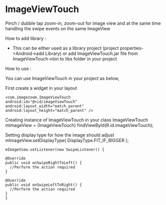 ImageViewTouch
==============

Pinch / dubble tap zoom-in, zoom-out for image view and at the same time handling the swipe events on the same ImageView 


How to add library :

- This can be either 
     used as a library project (project properties->Android->add Library) 
  or 
     add ImageViewTouch.jar file from ImageViewTouch->bin to libs folder in your project
     
     
How to use :

   You can use ImageViewTouch in your project as below,
   
   
   First create a widget in your layout
   
    <com.imagezoom.ImageViewTouch 
    android:id="@+id/imageViewTouch"
    android:layout_width="match_parent"
    android:layout_height="match_parent" />
   
   
   
   Creating instance of ImageViewTouch in your class
   ImageViewTouch mImageView = (ImageViewTouch) findViewById(R.id.imageViewTouch);
   
   Setting display type for how the image should adjust 
   mImageView.setDisplayType( DisplayType.FIT_IF_BIGGER );
   
	mImageView.setListener(new SwipeListener() {
	
	@Override
	public void onSwipeRightToLeft() {
	  //Perform the action required
	}
					
	@Override
	public void onSwipeLeftToRight() {
	  //Perform the action required
	}
	}				

